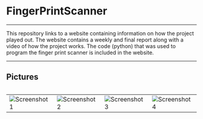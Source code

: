 # FingerPrintScanner
___________________________________________________________________________________________________________________________________________________________________________________________________________________
This repository links to a website containing information on how the project played out. 
The website contains a weekly and final report along with a video of how the project works. 
The code (python) that was used to program the finger print scanner is included in the website.
___________________________________________________________________________________________________________________________________________________________________________________________________________________

## Pictures 
<div style="overflow-x: auto;">
  <table>
    <tr>
      <td><img src="https://github.com/NormanMarroquinMonge/DreamJournel/assets/136506189/fa5d3ff9-af0d-4eff-8889-a440c69124e4" alt="Screenshot 1" style="max-width: 100%; height: auto;"></td>
      <td><img src="https://github.com/NormanMarroquinMonge/DreamJournel/assets/136506189/4e889cc1-9976-4aab-a487-49cab295f385" alt="Screenshot 2" style="max-width: 100%; height: auto;"></td>
      <td><img src="https://github.com/NormanMarroquinMonge/DreamJournel/assets/136506189/4b2eada4-15af-48f5-9d11-994c4d366e35" alt="Screenshot 3" style="max-width: 100%; height: auto;"></td>
      <td><img src="https://github.com/NormanMarroquinMonge/DreamJournel/assets/136506189/14d3648a-70a2-4241-8b4e-4738c42f0535" alt="Screenshot 4" style="max-width: 100%; height: auto;"></td>
    </tr>
  </table>
</div>



